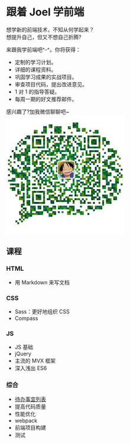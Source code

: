 # 跟着 Joel 学前端
想学新的前端技术，不知从何学起来？  
想提升自己，但又不想自己折腾?  

来跟我学前端吧^-^。你将获得：
* 定制的学习计划。
* 详细的课程资料。
* 巩固学习成果的实战项目。
* 审查项目代码，提出改进意见。
* 1 对 1 的指导答疑。
* 每周一期的好文推荐邮件。

感兴趣了?加我微信聊聊吧~  
![微信](wechat.jpg)

## 课程
### HTML
* 用 Markdown 来写文档

### CSS
* Sass：更好地组织 CSS
* Compass

### JS
* JS 基础
* jQuery
* 主流的 MVX 框架
* 深入浅出 ES6

### 综合
* [待办事宜列表](demos/todolist)
* 提高代码质量
* 性能优化
* webpack
* 前端项目构建
* 测试


